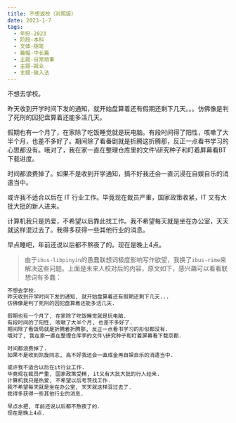 ```yaml
---
title: 不想返校（对照版）
date: 2023-1-7
tags:
  - 年份-2023
  - 阶段-本科
  - 文体-随笔
  - 篇幅-中长篇
  - 主题-日常琐事
  - 主题-就业
  - 主题-输入法
---
```


不想去学校。

昨天收到开学时间下发的通知，就开始盘算着还有假期还剩下几天。。。仿佛像是判了死刑的囚犯盘算着还能多活几天。

假期也有一个月了，在家除了吃饭睡觉就是玩电脑。有段时间得了阳性，咳嗽了大半个月，也差不多好了。期间除了看番剧就是折腾这折腾那，反正一点看书学习的心思都没有。哦对了，我在家一直在整理仓库里的文件\研究种子和盯着屏幕看BT下载进度。

时间都浪费掉了。如果不是收到开学通知，搞不好我还会一直沉浸在自娱自乐的消遣当中。

或许我不适合以后在 IT 行业工作。毕竟现在裁员严重，国家政策收紧，IT 又有大批大批的新人进来。

计算机我只是热爱，不希望以后靠此找工作。我不希望每天就是坐在办公室，天天就这样混过去了。我得多获得一些其他行业的消息。

早点睡吧，年前还说以后都不熬夜了的。现在是晚上4点。

> 由于`ibus-libpinyin`的愚蠢联想词极度影响写作欲望，我换了`ibus-rime`来解决这些问题。上面是未来人校对后的内容，原文如下，感兴趣可以看看联想词有多蠢：

```txt
不想去学校.
昨天收到开学时间下发的通知, 就开始盘算着还有假期还剩下几天...
仿佛像是判了死刑的囚犯盘算着还能多活几天.

假期也有一个月了, 在家除了吃饭睡觉就是玩电脑.
有段时间的了阳性, 咳嗽了大半个月, 也差不多好了.
期间除了看饭局就是折腾着折腾那, 反正一点看书学习的形似都没有.
哦对了, 我在家一直在整理仓库李的文件\研究种子和盯着屏幕看下载京都.

时间都浪费掉了. 
如果不是收到凯旋同志, 高不好我还会一直成金再自娱自乐的消遣当中.

或许我不适合以后在it行业工作.
毕竟现在裁员严重, 国家政策受精, it又有大批大批的行人经来.
计算机我只是热爱, 不希望以后考茨找工作.
我不希望每天就是坐在办公室, 天天就这样混过去了.
我得多获得一些其他行业的消息.

早点水把, 年前还说以后都不熬夜了的.
现在是晚上4点.

```